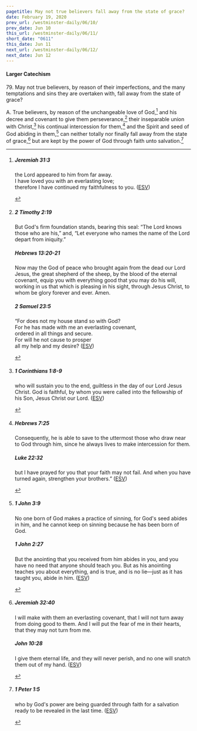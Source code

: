 ```yaml
---
pagetitle: May not true believers fall away from the state of grace?
date: February 19, 2020
prev_url: /westminster-daily/06/10/
prev_date: Jun 10
this_url: /westminster-daily/06/11/
short_date: "0611"
this_date: Jun 11
next_url: /westminster-daily/06/12/
next_date: Jun 12
---
```


#### Larger Catechism

79\. May not true believers, by reason of their imperfections, and the many temptations and sins they are overtaken with, fall away from the state of grace?

A. True believers, by reason of the unchangeable love of God,[^fnref:wlc1] and his decree and covenant to give them perseverance,[^fnref:wlc2] their inseparable union with Christ,[^fnref:wlc3] his continual intercession for them,[^fnref:wlc4] and the Spirit and seed of God abiding in them,[^fnref:wlc5] can neither totally nor finally fall away from the state of grace,[^fnref:wlc6] but are kept by the power of God through faith unto salvation.[^fnref:wlc7]


[^fnref:wlc1]: <div class="esv"><h5>Jeremiah 31:3</h5> <div class="esv-text"><div class="block-indent"> <p class="line-group" id="p24031003.01-1"><span class="indent"></span>the <span class="small-caps">Lord</span> appeared to him from far away.<br /> I have loved you with an everlasting love;<br /> <span class="indent"></span>therefore I have continued my faithfulness to you.  (<a href="http://www.esv.org" class="copyright">ESV</a>)</p> </div> </div> </div>

[^fnref:wlc2]: <div class="esv"><h5>2 Timothy 2:19</h5> <div class="esv-text"><p id="p55002019.01-1">But God's firm foundation stands, bearing this seal: &#8220;The Lord knows those who are his,&#8221; and, &#8220;Let everyone who names the name of the Lord depart from iniquity.&#8221;</p> </div><h5>Hebrews 13:20-21</h5> <div class="esv-text"> <p id="p58013020.02-2">Now may the God of peace who brought again from the dead our Lord Jesus, the great shepherd of the sheep, by the blood of the eternal covenant, equip you with everything good that you may do his will, working in us that which is pleasing in his sight, through Jesus Christ, to whom be glory forever and ever. Amen.</p> </div><h5>2 Samuel 23:5</h5> <div class="esv-text"><div class="block-indent"> <p class="line-group" id="p10023005.01-3">&#8220;For does not my house stand so with God?<br /> <span class="indent"></span>For he has made with me an everlasting covenant,<br /> <span class="indent"></span>ordered in all things and secure.<br /> For will he not cause to prosper<br /> <span class="indent"></span>all my help and my desire?  (<a href="http://www.esv.org" class="copyright">ESV</a>)</p> </div> </div> </div>

[^fnref:wlc3]: <div class="esv"><h5>1 Corinthians 1:8-9</h5> <div class="esv-text"><p id="p46001008.01-1">who will sustain you to the end, guiltless in the day of our Lord Jesus Christ. God is faithful, by whom you were called into the fellowship of his Son, Jesus Christ our Lord.  (<a href="http://www.esv.org" class="copyright">ESV</a>)</p> </div> </div>

[^fnref:wlc4]: <div class="esv"><h5>Hebrews 7:25</h5> <div class="esv-text"><p id="p58007025.01-1">Consequently, he is able to save to the uttermost those who draw near to God through him, since he always lives to make intercession for them.</p> </div><h5>Luke 22:32</h5> <div class="esv-text"><p id="p42022032.01-2"><span class="woc">but I have prayed for you that your faith may not fail. And when you have turned again, strengthen your brothers.&#8221;</span>  (<a href="http://www.esv.org" class="copyright">ESV</a>)</p> </div> </div>

[^fnref:wlc5]: <div class="esv"><h5>1 John 3:9</h5> <div class="esv-text"><p id="p62003009.01-1">No one born of God makes a practice of sinning, for God's seed abides in him, and he cannot keep on sinning because he has been born of God.</p> </div><h5>1 John 2:27</h5> <div class="esv-text"><p id="p62002027.01-2">But the anointing that you received from him abides in you, and you have no need that anyone should teach you. But as his anointing teaches you about everything, and is true, and is no lie&#8212;just as it has taught you, abide in him.  (<a href="http://www.esv.org" class="copyright">ESV</a>)</p> </div> </div>

[^fnref:wlc6]: <div class="esv"><h5>Jeremiah 32:40</h5> <div class="esv-text"><p id="p24032040.01-1">I will make with them an everlasting covenant, that I will not turn away from doing good to them. And I will put the fear of me in their hearts, that they may not turn from me.</p> </div><h5>John 10:28</h5> <div class="esv-text"><p id="p43010028.01-2"><span class="woc">I give them eternal life, and they will never perish, and no one will snatch them out of my hand.</span>  (<a href="http://www.esv.org" class="copyright">ESV</a>)</p> </div> </div>

[^fnref:wlc7]: <div class="esv"><h5>1 Peter 1:5</h5> <div class="esv-text"><p id="p60001005.01-1">who by God's power are being guarded through faith for a salvation ready to be revealed in the last time.  (<a href="http://www.esv.org" class="copyright">ESV</a>)</p> </div> </div>

